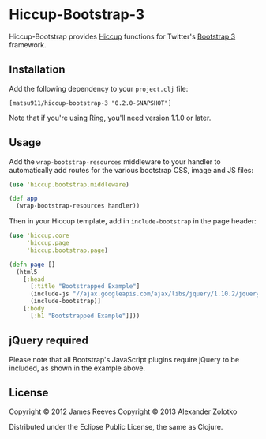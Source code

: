# Hiccup-Bootstrap-3

Hiccup-Bootstrap provides [Hiccup][1] functions for Twitter's
[Bootstrap 3][2] framework.

[1]: https://github.com/weavejester/hiccup
[2]: http://twitter.github.com/bootstrap/index.html

## Installation

Add the following dependency to your `project.clj` file:

    [matsu911/hiccup-bootstrap-3 "0.2.0-SNAPSHOT"]

Note that if you're using Ring, you'll need version 1.1.0 or later.

## Usage

Add the `wrap-bootstrap-resources` middleware to your handler to
automatically add routes for the various bootstrap CSS, image and JS
files:

```clojure
(use 'hiccup.bootstrap.middleware)

(def app
  (wrap-bootstrap-resources handler))
```

Then in your Hiccup template, add in `include-bootstrap` in the page
header:

```clojure
(use 'hiccup.core
     'hiccup.page
     'hiccup.bootstrap.page)

(defn page []
  (html5
    [:head
      [:title "Bootstrapped Example"]
      (include-js "//ajax.googleapis.com/ajax/libs/jquery/1.10.2/jquery.min.js")
      (include-bootstrap)]
    [:body
      [:h1 "Bootstrapped Example"]]))
```

## jQuery required

Please note that all Bootstrap's JavaScript plugins require jQuery to be included, as shown in the example above.

## License

Copyright © 2012 James Reeves
Copyright © 2013 Alexander Zolotko

Distributed under the Eclipse Public License, the same as Clojure.
